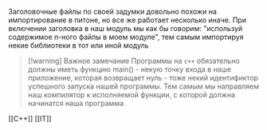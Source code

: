 
Заголовочные файлы по своей задумки довольно похожи на импортирование в питоне, но все же работает несколько иначе. При включении заголовка в наш модуль мы как бы говорим: "используй содержимое n-ного файлы в моем модуле", тем самым импортируя некие библиотеки в тот или иной модуль

>[!warning] Важное замечание
>Программы на `c++` обязательно должны иметь функцию main() - некую точку входа в наше приложение, которая возвращает нуль - тоже некий идентификтор успешного запуска нашей программы. Тем самым мы направляем наш компилятор к исполняемой функции, с которой должна начинатся наша программа

[[C++]] [[IT]]

